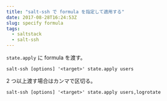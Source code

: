 ```yaml
---
title: "salt-ssh で formula を指定して適用する"
date: 2017-08-28T16:24:53Z
slug: specify formula
tags: 
  - saltstack
  - salt-ssh
---
```


`state.apply` に formula を渡す。

    salt-ssh [options] '<target>' state.apply users

2 つ以上渡す場合はカンマで区切る。

    salt-ssh [options] '<target>' state.apply users,logrotate
